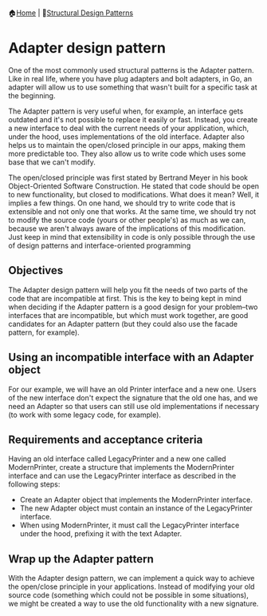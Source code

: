 :house:[Home](https://github.com/DevilsTear/go-design-patterns/README.md "Table of Contents") | :file_folder:[Structural Design Patterns](https://github.com/DevilsTear/go-design-patterns/structural/README.md "Table of Contents")
# Adapter design pattern
One of the most commonly used structural patterns is the Adapter pattern. Like in real life,
where you have plug adapters and bolt adapters, in Go, an adapter will allow us to use
something that wasn't built for a specific task at the beginning.

The Adapter pattern is very useful when, for example, an interface gets outdated and it's
not possible to replace it easily or fast. Instead, you create a new interface to deal with the
current needs of your application, which, under the hood, uses implementations of the old
interface.
Adapter also helps us to maintain the open/closed principle in our apps, making them more
predictable too. They also allow us to write code which uses some base that we can't
modify.

The open/closed principle was first stated by Bertrand Meyer in his book
Object-Oriented Software Construction. He stated that code should be open
to new functionality, but closed to modifications. What does it mean?
Well, it implies a few things. On one hand, we should try to write code
that is extensible and not only one that works. At the same time, we
should try not to modify the source code (yours or other people's) as much
as we can, because we aren't always aware of the implications of this
modification. Just keep in mind that extensibility in code is only possible
through the use of design patterns and interface-oriented programming

## Objectives
The Adapter design pattern will help you fit the needs of two parts of the code that are
incompatible at first. This is the key to being kept in mind when deciding if the Adapter
pattern is a good design for your problem–two interfaces that are incompatible, but which
must work together, are good candidates for an Adapter pattern (but they could also use
the facade pattern, for example).
## Using an incompatible interface with an Adapter object
For our example, we will have an old Printer interface and a new one. Users of the new
interface don't expect the signature that the old one has, and we need an Adapter so that
users can still use old implementations if necessary (to work with some legacy code, for
example).
## Requirements and acceptance criteria
Having an old interface called LegacyPrinter and a new one called ModernPrinter,
create a structure that implements the ModernPrinter interface and can use the
LegacyPrinter interface as described in the following steps:
- Create an Adapter object that implements the ModernPrinter interface.
- The new Adapter object must contain an instance of the LegacyPrinter interface.
- When using ModernPrinter, it must call the LegacyPrinter interface under the hood, prefixing it with the text Adapter.

## Wrap up the Adapter pattern
With the Adapter design pattern, we can implement a quick way to achieve the open/close
principle in your applications. Instead of modifying your old source code (something which
could not be possible in some situations), we might be created a way to use the old
functionality with a new signature.